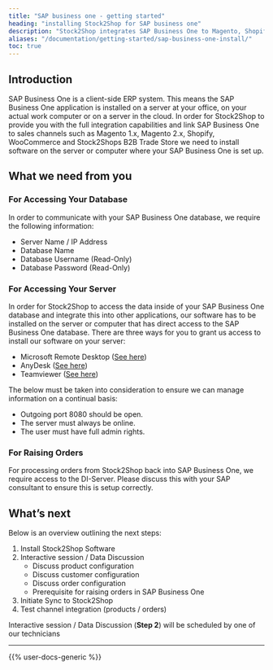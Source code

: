 ```yaml
---
title: "SAP business one - getting started"
heading: "installing Stock2Shop for SAP business one"
description: "Stock2Shop integrates SAP Business One to Magento, Shopify, WooCommerce and our B2B ordering platform. Find out more!"
aliases: "/documentation/getting-started/sap-business-one-install/"
toc: true
---
```


## Introduction

SAP Business One is a client-side ERP system. This means the SAP Business One application is installed on a server at your office, on your actual work computer or on a server in the cloud. In order for Stock2Shop to provide you with the full integration capabilities and link SAP Business One to sales channels such as Magento 1.x, Magento 2.x, Shopify, WooCommerce and Stock2Shops B2B Trade Store we need to install software on the server or computer where your SAP Business One is set up.

## What we need from you

### For Accessing Your Database

In order to communicate with your SAP Business One database, we require the following information:

*   Server Name / IP Address
*   Database Name
*   Database Username (Read-Only)
*   Database Password (Read-Only)

### For Accessing Your Server

In order for Stock2Shop to access the data inside of your SAP Business One database and integrate this into other applications, our software has to be installed on the server or computer that has direct access to the SAP Business One database. There are three ways for you to grant us access to install our software on your server:

*   Microsoft Remote Desktop ([See here](https://support.microsoft.com/en-za/help/17463/windows-7-connect-to-another-computer-remote-desktop-connection))
*   AnyDesk ([See here](https://anydesk.com/en/downloads/))
*   Teamviewer ([See here](https://www.teamviewer.com/en/))

The below must be taken into consideration to ensure we can manage information on a continual basis:

*   Outgoing port 8080 should be open.
*   The server must always be online.
*   The user must have full admin rights.

### For Raising Orders

For processing orders from Stock2Shop back into SAP Business One, we require access to the DI-Server. Please discuss this with your SAP consultant to ensure this is setup correctly.  

## What’s next

Below is an overview outlining the next steps:

1.  Install Stock2Shop Software
2.  Interactive session / Data Discussion
    *   Discuss product configuration
    *   Discuss customer configuration
    *   Discuss order configuration
    *   Prerequisite for raising orders in SAP Business One
3.  Initiate Sync to Stock2Shop
4.  Test channel integration (products / orders)

Interactive session / Data Discussion (**Step 2**) will be scheduled by one of our technicians

---

{{% user-docs-generic %}}